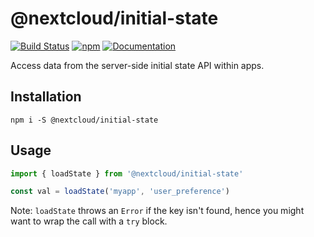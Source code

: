 # @nextcloud/initial-state

[![Build Status](https://travis-ci.com/nextcloud/nextcloud-initial-state.svg?branch=master)](https://travis-ci.com/nextcloud/nextcloud-initial-state)
[![npm](https://img.shields.io/npm/v/@nextcloud/initial-state.svg)](https://www.npmjs.com/package/@nextcloud/initial-state)
[![Documentation](https://img.shields.io/badge/Documentation-online-brightgreen)](https://nextcloud.github.io/nextcloud-initial-state/)

Access data from the server-side initial state API within apps.

## Installation

```
npm i -S @nextcloud/initial-state
```

## Usage

```js
import { loadState } from '@nextcloud/initial-state'

const val = loadState('myapp', 'user_preference')
```

Note: `loadState` throws an `Error` if the key isn't found, hence you might want to wrap the call with a `try` block.
